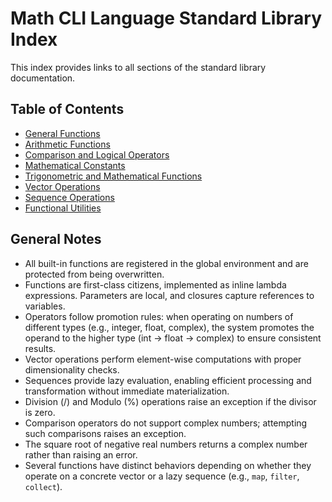 # Math CLI Language Standard Library Index

This index provides links to all sections of the standard library documentation.

## Table of Contents

- [General Functions](general-functions.md)
- [Arithmetic Functions](arithmetic.md)
- [Comparison and Logical Operators](comparison-logical.md)
- [Mathematical Constants](constants.md)
- [Trigonometric and Mathematical Functions](trigonometric.md)
- [Vector Operations](vector-operations.md)
- [Sequence Operations](sequence-operations.md)
- [Functional Utilities](functional.md)

## General Notes

- All built-in functions are registered in the global environment and are protected from being overwritten.
- Functions are first-class citizens, implemented as inline lambda expressions. Parameters are local, and closures capture references to variables.
- Operators follow promotion rules: when operating on numbers of different types (e.g., integer, float, complex), the system promotes the operand to the higher type (int → float → complex) to ensure consistent results.
- Vector operations perform element-wise computations with proper dimensionality checks.
- Sequences provide lazy evaluation, enabling efficient processing and transformation without immediate materialization.
- Division (/) and Modulo (%) operations raise an exception if the divisor is zero.
- Comparison operators do not support complex numbers; attempting such comparisons raises an exception.
- The square root of negative real numbers returns a complex number rather than raising an error.
- Several functions have distinct behaviors depending on whether they operate on a concrete vector or a lazy sequence (e.g., `map`, `filter`, `collect`).
